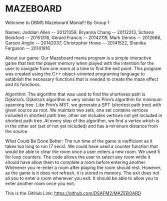 # MAZEBOARD

Welcome to DBMS Mazeboard Mania!!! By Group 1

Names: 
    Joddian Allen -- 20121358, 
    Bryanna Chang -- 20112213, 
    Schana Beckford -- 20151316,
    Gerard Francis -- 20142119, 
    Mark Dennis -- 2012686, 
    Garson Anglin -- 20142037,
    Christopher Howe -- 20141522, 
    Shanika Ferguson -- 20141916
 
About our game:
Our Mazeboard mania program is a simple interactive game that test the player memory when played with the intention for the user to navigate from one room at a time to find the exit point. This program was created using the C++ object-oriented programing language to establish the necessary functions that is needed to create the maze effect and its functions.  

Algorithm:
    The algorithm that  was used to find the shortness path is  Dijkstra’s. 
    Dijkstra’s algorithm is very similar to Prim’s algorithm for minimum spanning tree. Like Prim’s MST, we generate a SPT (shortest path tree) with given source as root. We maintain two sets, one set contains vertices included in shortest path tree, other set includes vertices not yet included in shortest path tree. At every step of the algorithm, we find a vertex which is in the other set (set of not yet included) and has a minimum distance from the source.


What Could Be Done Better:
    The run time of the game is inefficient as it takes too long to run (7 secs).
    We could have used a counter function that would be able to clear the room once a user  enters a new room. We used 5 for loop counters. 
    The code allows the user to select any room while it should have allow them to complete a room before entering another.
    Whenever you re-enter a room after playing the room should rest. However, as the game is it does not refresh, it is stored in memory. 
    The exit does not all you to enter a room whenever you exit. It should be able to allow you to enter another room once you exit.

This is the GitHub Link: https://github.com/DSAFM2/MAZEBOARD 